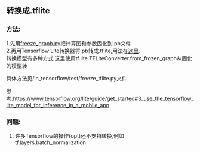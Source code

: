 ## 转换成.tflite
### 方法:
1.先用[freeze_graph.py](https://github.com/tensorflow/tensorflow/blob/master/tensorflow/python/tools/freeze_graph.py)把计算图和参数固化到.pb文件  
2.再用Tensorflow Lite转换器将.pb转成.tflite,用法在[这里](https://github.com/tensorflow/tensorflow/blob/master/tensorflow/lite/g3doc/convert/python_api.md).  
转换模型有多种方式,这里使用tf.lite.TFLiteConverter.from_frozen_graph从固化的模型转     

具体方法见/in_tensorflow/test/freeze_tflite.py文件  
  
参考:https://www.tensorflow.org/lite/guide/get_started#3_use_the_tensorflow_lite_model_for_inference_in_a_mobile_app  
  
### 问题:
1. 许多Tensorflow的操作(opt)还不支持转换,例如tf.layers.batch_normalization

